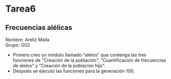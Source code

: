 # Tarea6 
## Frecuencias alélicas

Nombre: Areliz Maila          
Grupo: G02

- Primero creo un módulo llamado "alelos" que contenga las tres funciones de "Creación de la población", "Cuantificación de frecuencias de alelos" y "Creación de la población hijo".
- Después se ejecutó las funciones para la generación 100. 
